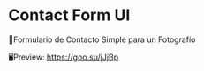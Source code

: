 # Contact Form UI
📸Formulario de Contacto Simple para un Fotografío 

🖥️Preview: https://goo.su/jJjBp
